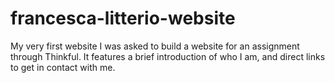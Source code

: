 # francesca-litterio-website
My very first website
I was asked to build a website for an assignment through Thinkful.
It features a brief introduction of who I am, and direct links to get in contact with me.
